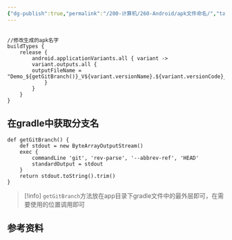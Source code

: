 ```yaml
---
{"dg-publish":true,"permalink":"/200-计算机/260-Android/apk文件命名/","tags":["Android/APK"],"noteIcon":""}
---
```


## 

```
//修改生成的apk名字  
buildTypes {  
    release {
	    android.applicationVariants.all { variant ->  
	    variant.outputs.all {  
        outputFileName = "Demo_${getGitBranch()}_V${variant.versionName}.${variant.versionCode}_${variant.buildType.name}.apk"  
		    }  
		}
    }
}

```


## 在gradle中获取分支名
```
def getGitBranch() {  
    def stdout = new ByteArrayOutputStream()  
    exec {  
        commandLine 'git', 'rev-parse', '--abbrev-ref', 'HEAD'  
        standardOutput = stdout  
    }  
    return stdout.toString().trim()  
}
```

>[!info]
>`getGitBranch`方法放在app目录下gradle文件中的最外层即可，在需要使用的位置调用即可
## 参考资料